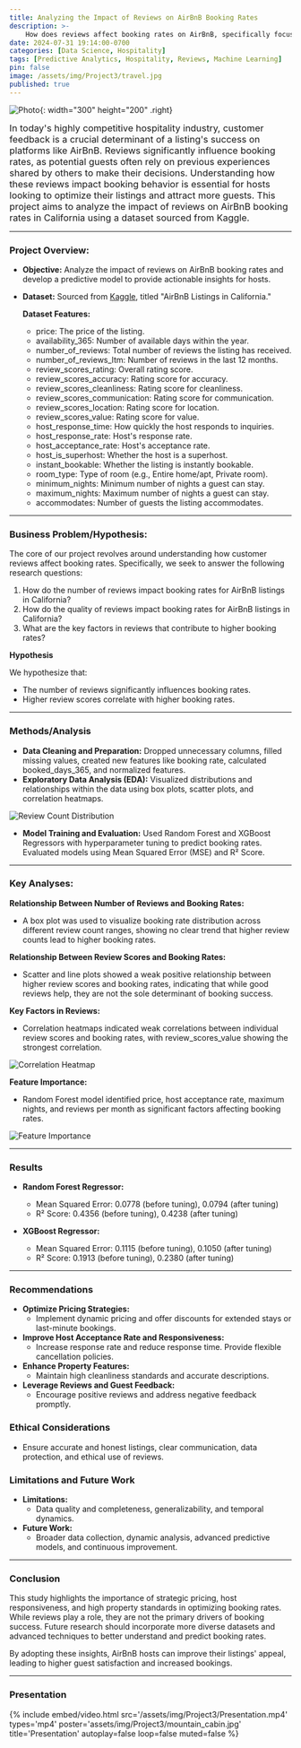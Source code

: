 ```yaml
---
title: Analyzing the Impact of Reviews on AirBnB Booking Rates
description: >-    
    How does reviews affect booking rates on AirBnB, specifically focusing on listings in California.
date: 2024-07-31 19:14:00-0700
categories: [Data Science, Hospitality]
tags: [Predictive Analytics, Hospitality, Reviews, Machine Learning]
pin: false
image: /assets/img/Project3/travel.jpg
published: true
---
```


![Photo](/assets/img/Project3/house_withgraph.JPG){: width="300" height="200" .right}

<span style="font-size:1.17em;">In today's highly competitive hospitality industry, customer feedback is a crucial determinant of a listing's success on platforms like AirBnB. Reviews significantly influence booking rates, as potential guests often rely on previous experiences shared by others to make their decisions. Understanding how these reviews impact booking behavior is essential for hosts looking to optimize their listings and attract more guests. This project aims to analyze the impact of reviews on AirBnB booking rates in California using a dataset sourced from Kaggle.</span>

***

### Project Overview:
- **Objective:** Analyze the impact of reviews on AirBnB booking rates and develop a predictive model to provide actionable insights for hosts.
- **Dataset:** Sourced from [Kaggle](https://www.kaggle.com/datasets/setseries/airbnb-listings-in-california), titled "AirBnB Listings in California." 

    **Dataset Features:**
    - price: The price of the listing.
    - availability_365: Number of available days within the year.
    - number_of_reviews: Total number of reviews the listing has received.
    - number_of_reviews_ltm: Number of reviews in the last 12 months.
    - review_scores_rating: Overall rating score.
    - review_scores_accuracy: Rating score for accuracy.
    - review_scores_cleanliness: Rating score for cleanliness.
    - review_scores_communication: Rating score for communication.
    - review_scores_location: Rating score for location.
    - review_scores_value: Rating score for value.
    - host_response_time: How quickly the host responds to inquiries.
    - host_response_rate: Host's response rate.
    - host_acceptance_rate: Host's acceptance rate.
    - host_is_superhost: Whether the host is a superhost.
    - instant_bookable: Whether the listing is instantly bookable.
    - room_type: Type of room (e.g., Entire home/apt, Private room).
    - minimum_nights: Minimum number of nights a guest can stay.
    - maximum_nights: Maximum number of nights a guest can stay.
    - accommodates: Number of guests the listing accommodates.

---

### Business Problem/Hypothesis:
The core of our project revolves around understanding how customer reviews affect booking rates. Specifically, we seek to answer the following research questions:
   1. How do the number of reviews impact booking rates for AirBnB listings in California?
   2. How do the quality of reviews impact booking rates for AirBnB listings in California?
   3. What are the key factors in reviews that contribute to higher booking rates?

**Hypothesis**

We hypothesize that:
   - The number of reviews significantly influences booking rates.
   - Higher review scores correlate with higher booking rates.

---

### Methods/Analysis
- **Data Cleaning and Preparation:** Dropped unnecessary columns, filled missing values, created new features like booking rate, calculated booked_days_365, and normalized features.
- **Exploratory Data Analysis (EDA):** Visualized distributions and relationships within the data using box plots, scatter plots, and correlation heatmaps.

![Review Count Distribution](assets/img/Project3/review_count.png)

- **Model Training and Evaluation:** Used Random Forest and XGBoost Regressors with hyperparameter tuning to predict booking rates. Evaluated models using Mean Squared Error (MSE) and R² Score.

---

### Key Analyses:
**Relationship Between Number of Reviews and Booking Rates:**
- A box plot was used to visualize booking rate distribution across different review count ranges, showing no clear trend that higher review counts lead to higher booking rates.

**Relationship Between Review Scores and Booking Rates:**
- Scatter and line plots showed a weak positive relationship between higher review scores and booking rates, indicating that while good reviews help, they are not the sole determinant of booking success.

**Key Factors in Reviews:**
- Correlation heatmaps indicated weak correlations between individual review scores and booking rates, with review_scores_value showing the strongest correlation.

![Correlation Heatmap](assets/img/Project3/correlation_heatmap.png)

**Feature Importance:**
- Random Forest model identified price, host acceptance rate, maximum nights, and reviews per month as significant factors affecting booking rates.

![Feature Importance](assets/img/Project3/feature_importance.png)

---

### Results
- **Random Forest Regressor:**
  - Mean Squared Error: 0.0778 (before tuning), 0.0794 (after tuning)
  - R² Score: 0.4356 (before tuning), 0.4238 (after tuning)

- **XGBoost Regressor:**
  - Mean Squared Error: 0.1115 (before tuning), 0.1050 (after tuning)
  - R² Score: 0.1913 (before tuning), 0.2380 (after tuning)

---

### Recommendations
- **Optimize Pricing Strategies:**
  - Implement dynamic pricing and offer discounts for extended stays or last-minute bookings.
- **Improve Host Acceptance Rate and Responsiveness:**
  - Increase response rate and reduce response time. Provide flexible cancellation policies.
- **Enhance Property Features:**
  - Maintain high cleanliness standards and accurate descriptions.
- **Leverage Reviews and Guest Feedback:**
  - Encourage positive reviews and address negative feedback promptly.

### Ethical Considerations
- Ensure accurate and honest listings, clear communication, data protection, and ethical use of reviews.

### Limitations and Future Work
- **Limitations:**
  - Data quality and completeness, generalizability, and temporal dynamics.
- **Future Work:**
  - Broader data collection, dynamic analysis, advanced predictive models, and continuous improvement.

---

### Conclusion
This study highlights the importance of strategic pricing, host responsiveness, and high property standards in optimizing booking rates. While reviews play a role, they are not the primary drivers of booking success. Future research should incorporate more diverse datasets and advanced techniques to better understand and predict booking rates.

By adopting these insights, AirBnB hosts can improve their listings' appeal, leading to higher guest satisfaction and increased bookings.

---
### Presentation

{%
  include embed/video.html
  src='/assets/img/Project3/Presentation.mp4'
  types='mp4'
  poster='assets/img/Project3/mountain_cabin.jpg'
  title='Presentation'
  autoplay=false
  loop=false
  muted=false
%}
